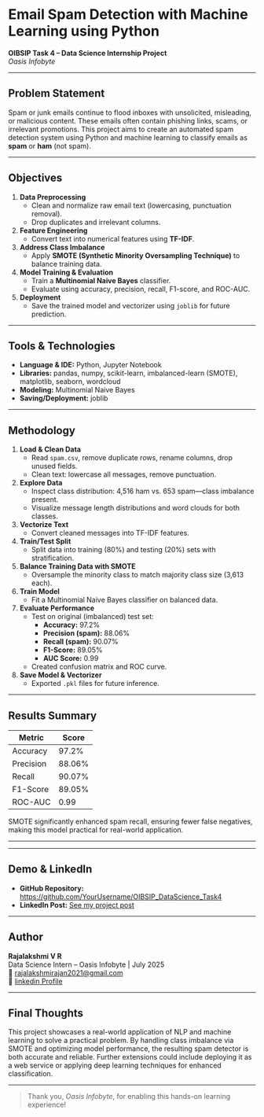 #  Email Spam Detection with Machine Learning using Python
**OIBSIP Task 4 – Data Science Internship Project**  
*Oasis Infobyte*

---

## Problem Statement

Spam or junk emails continue to flood inboxes with unsolicited, misleading, or malicious content. These emails often contain phishing links, scams, or irrelevant promotions. This project aims to create an automated spam detection system using Python and machine learning to classify emails as **spam** or **ham** (not spam).

---

## Objectives

1. **Data Preprocessing**  
   - Clean and normalize raw email text (lowercasing, punctuation removal).  
   - Drop duplicates and irrelevant columns.  
2. **Feature Engineering**  
   - Convert text into numerical features using **TF-IDF**.  
3. **Address Class Imbalance**  
   - Apply **SMOTE (Synthetic Minority Oversampling Technique)** to balance training data.  
4. **Model Training & Evaluation**  
   - Train a **Multinomial Naive Bayes** classifier.  
   - Evaluate using accuracy, precision, recall, F1-score, and ROC-AUC.  
5. **Deployment**  
   - Save the trained model and vectorizer using `joblib` for future prediction.

---

## Tools & Technologies

- **Language & IDE:** Python, Jupyter Notebook  
- **Libraries:** pandas, numpy, scikit-learn, imbalanced-learn (SMOTE), matplotlib, seaborn, wordcloud  
- **Modeling:** Multinomial Naive Bayes  
- **Saving/Deployment:** joblib  

---

##  Methodology

1. **Load & Clean Data**  
   - Read `spam.csv`, remove duplicate rows, rename columns, drop unused fields.  
   - Clean text: lowercase all messages, remove punctuation.  
2. **Explore Data**  
   - Inspect class distribution: 4,516 ham vs. 653 spam—class imbalance present.  
   - Visualize message length distributions and word clouds for both classes.  
3. **Vectorize Text**  
   - Convert cleaned messages into TF-IDF features.  
4. **Train/Test Split**  
   - Split data into training (80%) and testing (20%) sets with stratification.  
5. **Balance Training Data with SMOTE**  
   - Oversample the minority class to match majority class size (3,613 each).  
6. **Train Model**  
   - Fit a Multinomial Naive Bayes classifier on balanced data.  
7. **Evaluate Performance**  
   - Test on original (imbalanced) test set:  
     - **Accuracy:** 97.2%  
     - **Precision (spam):** 88.06%  
     - **Recall (spam):** 90.07%  
     - **F1-Score:** 89.05%  
     - **AUC Score:** 0.99  
   - Created confusion matrix and ROC curve.  
8. **Save Model & Vectorizer**  
   - Exported `.pkl` files for future inference.  

---

## Results Summary

| Metric      | Score   |
|-------------|---------|
| Accuracy    | 97.2%   |
| Precision   | 88.06%  |
| Recall      | 90.07%  |
| F1-Score    | 89.05%  |
| ROC-AUC     | 0.99    |

SMOTE significantly enhanced spam recall, ensuring fewer false negatives, making this model practical for real-world application.

---

---

##  Demo & LinkedIn

- **GitHub Repository:** https://github.com/YourUsername/OIBSIP_DataScience_Task4  
- **LinkedIn Post:** [See my project post](https://linkedin.com/in/yourprofile) 

---

##  Author

**Rajalakshmi V R**  
Data Science Intern – Oasis Infobyte | July 2025  
📧 rajalakshmirajan2021@gmail.com  
🔗 [linkedin Profile](https://linkedin.com/in/rajalakshmivr)

---

## Final Thoughts

This project showcases a real-world application of NLP and machine learning to solve a practical problem. By handling class imbalance via SMOTE and optimizing model performance, the resulting spam detector is both accurate and reliable. Further extensions could include deploying it as a web service or applying deep learning techniques for enhanced classification.

---

> Thank you, *Oasis Infobyte*, for enabling this hands-on learning experience!

